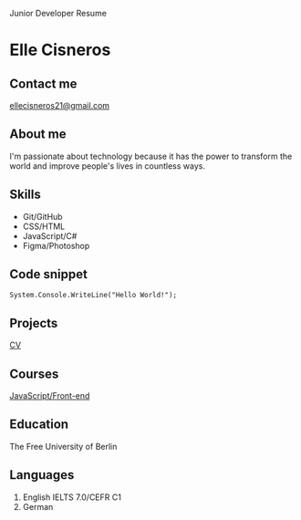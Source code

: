 Junior Developer Resume

# Elle Cisneros

## Contact me
ellecisneros21@gmail.com

## About me
I'm passionate about technology because it has the power to transform the world and improve people's lives in countless ways.

## Skills
* Git/GitHub
* CSS/HTML
* JavaScript/C#
* Figma/Photoshop

## Code snippet
```
System.Console.WriteLine("Hello World!");
```
## Projects
[CV](https://drumminganteater.github.io/rsschool-cv/cv)

## Courses
[JavaScript/Front-end](https://rs.school/courses/javascript)

## Education
The Free University of Berlin

## Languages
1. English IELTS 7.0/CEFR C1
2. German
